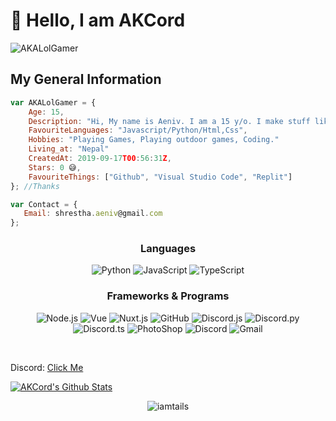 # 👋 Hello, I am AKCord

<p align="left"> <img src="https://komarev.com/ghpvc/?username=AKCord&label=Profile%20views&color=0e75b6&style=flat" alt="AKALolGamer" /> </p>

<h2>My General Information</h2>

```js
var AKALolGamer = {
    Age: 15,
    Description: "Hi, My name is Aeniv. I am a 15 y/o. I make stuff like bots and stuff!",
    FavouriteLanguages: "Javascript/Python/Html,Css",
    Hobbies: "Playing Games, Playing outdoor games, Coding."
    Living_at: "Nepal"
    CreatedAt: 2019-09-17T00:56:31Z,
    Stars: 0 😅,
    FavouriteThings: ["Github", "Visual Studio Code", "Replit"]
}; //Thanks
```

```js
var Contact = {
   Email: shrestha.aeniv@gmail.com
};
```

<h3 align="center">Languages<br></h3>
<p align="center">
  <img alt="Python" src="https://img.shields.io/badge/-Python-262626?style=for-the-badge&logo=python">
  <img alt="JavaScript" src="https://img.shields.io/badge/-JavaScript-262626?style=for-the-badge&logo=javascript">
  <img alt="TypeScript" src="https://img.shields.io/badge/-TypeScript-262626?style=for-the-badge&logo=typescript">
</p>




<h3 align="center">Frameworks & Programs<br></h3>

<p align="center">
  <img alt="Node.js" src="https://img.shields.io/badge/-Node.js-262626?style=for-the-badge&logo=node.js">
  <img alt="Vue" src="https://img.shields.io/badge/-Vue-262626?style=for-the-badge&logo=vue.js">
  <img alt="Nuxt.js" src="https://img.shields.io/badge/-Nuxt.js-262626?style=for-the-badge&logo=nuxt.js">
  <img alt="GitHub" src="https://img.shields.io/badge/-GitHub-262626?style=for-the-badge&logo=github">
  <img alt="Discord.js" src="https://img.shields.io/badge/-Discord.js-262626?style=for-the-badge&logo=discord.js">
  <img alt="Discord.py" src="https://img.shields.io/badge/-Discord.py-262626?style=for-the-badge&logo=discord.py">
  <img alt="Discord.ts" src="https://img.shields.io/badge/-Discord.ts-262626?style=for-the-badge&logo=discord.ts">
  <img alt="PhotoShop" src="https://img.shields.io/badge/-PhotoShop-262626?style=for-the-badge&logo=photoshop">
  <img alt="Discord" src="https://img.shields.io/badge/-Discord-262626?style=for-the-badge&logo=discord">
  <img alt="Gmail" src="https://img.shields.io/badge/-Gmail-262626?style=for-the-badge&logo=gmail">
</p><br>

Discord: [Click Me](https://discord.com/users/827062335620382751)



[![AKCord's Github Stats](https://github-readme-stats.vercel.app/api?username=AKCord&theme=gotham&show_icons=true)](https://github.com/AKALolGamer/github-readme-stats)
<p align="center" ><img align="center" src="https://github-readme-stats.vercel.app/api/top-langs?username=AKALolGamer&show_icons=true&locale=en&layout=compact" alt="iamtails" /></p>


